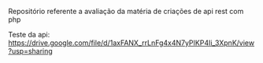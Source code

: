 Repositório referente a avaliação da matéria de criações de api rest com php 

Teste da api: https://drive.google.com/file/d/1axFANX_rrLnFg4x4N7yPIKP4Ii_3XpnK/view?usp=sharing
